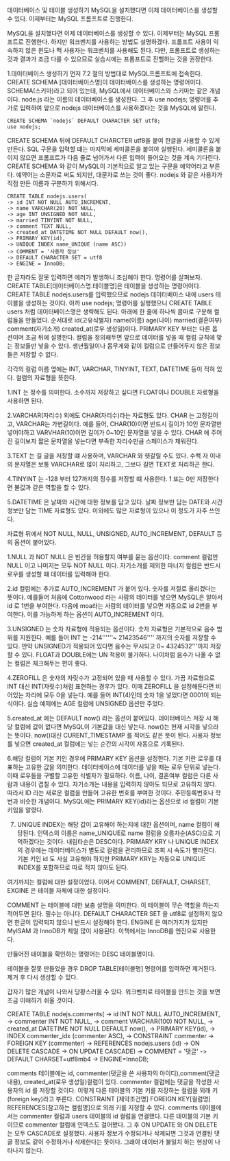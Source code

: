 데이터베이스 및 테이블 생성하기
MySQL을 설치했다면 이제 데이터베이스를 생성할 수 있다.
이제부터는 MySQL 프롬프트로 진행한다.

MySQL을 설치했다면 이제 데이터베이스를 생성할 수 있다.
이제부터는 MySQL 프롬프트로 진행한다.
하지만 워크벤치를 사용하는 방법도 설명하겠다.
프롬프트 사용이 익숙하지 않은 윈도나 맥 사용자는 워크벤치를 사용해도 된다.
다만, 프롬프트로 생성하는 것과 결과가 조금 다를 수 있으므로 실습시에는 프롬프트로 진핼하는 것을 권장한다.

1.데이터베이스 생성하기
먼저 7.2 절의 방법대로 MySQL프롬프트에 접속한다.
CREATE SCHEMA [데이터베이스명]이 데이터베이스를 생성하는 명령어이다.
SCHEMA(스키마)라고 되어 있는데, MySQL에서 데이터베이스와 스키마는 같은 개념이다.
node.js 라는 이름의 데이터베이스를 생성한다. 그 후 use nodejs; 명령어를 추가로 입력하여 앞으로 nodejs 데이터베이스를 사용하겠다는 것을
MySQL에 알린다.

    CREATE SCHEMA `nodejs` DEFAULT CHARACTER SET utf8;
    use nodejs;
CREATE SCHEMA 뒤에 DEFAULT CHARCTER utf8을 붙여 한글을 사용할 수 있게 만든다.
SQL 구문을 입력할 떄는 마지막에 세미콜론을 붙여야 실행된다.
세미콜론을 붙이지 않으면 프롬프트가 다음 줄로 넘어가서 다른 입력이 들어오는 것을 계속 기다린다.
CREATE SCHEMA 와 같이 MySQL이 기본적으로 알고 있는 구문을 예약어라고 부른다.
예약어는 소문자로 써도 되지만, 대문자로 쓰는 것이 좋다.
nodejs 와 같은 사용자가 직접 만든 이름과 구분하기 위해서다.

    CREATE TABLE nodejs.users(
    -> id INT NOT NULL AUTO_INCREMENT, 
    -> name VARCHAR(20) NOT NULL,
    -> age INT UNSIGNED NOT NULL,
    -> married TINYINT NOT NULL,
    -> comment TEXT NULL,
    -> created_at DATETIME NOT NULL DEFAULT now(),
    -> PRIMARY KEY(id),
    -> UNIQUE INDEX name_UNIQUE (name ASC))
    -> COMMENT = '사용자 정보'
    -> DEFAULT CHARACTER SET = utf8
    -> ENGINE = InnoDB;

한 글자라도 잘못 입력하면 에러가 발생하니 조심해야 한다.
명령어를 살펴보자. 
CREATE TABLE[데이터베이스명.테이블명]은 테이블을 생성하는 명령어이다.
CREATE TABLE nodejs.users를 입력했으므로 nodejs 데이터베이스 내에 users 테이블을 생성하는 것이다.
아까 use nodejs; 명령어를 실행했으니 CREATE TABLE users 처럼 데이터베이스명은 생략해도 된다.
아래에 한 줄에 하나씩 콤마로 구분해 컬럼들을 만들었다.
순서대로 id(고유식별자)
name(이름)
age(나이)
married(결혼여부)
comment(자기소개)
created_at(로우 생성일)이다.
PRIMARY KEY 부터는 다른 옵션이며 조금 뒤에 설명한다.
컬럼을 정의해두면 앞으로 데이터를 넣을 때 컬럼 규칙에 맞는 정보들만 넣을 수 있다.
생년월일이나 몸무게와 같이 컬럼으로 만들어두지 않은 정보들은 저장할 수 없다.

각각의 컬럼 이름 옆에는 INT, VARCHAR, TINYINT, TEXT, DATETIME 등이 적혀 있다.
컬럼의 자료형을 뜻한다.

1.INT 는 정수를 의미한다. 소수까지 저장하고 싶다면 FLOAT이나 DOUBLE 자료형을 사용하면 된다.

2.VARCHAR(자리수) 외에도 CHAR(자리수)라는 자료형도 있다. CHAR 는 고정길이고,
VARCHAR는 가변길이다. 예를 들어, CHAR(10)이면 반드시 길이가 10인 문자열만 넣어야하고
VARVHAR(10)이면 길이가 0~10인 문자열을 넣을 수 있다. CHAR 에 주어진 길이보자 짧은 문자열을 넣는다면 부족한 자리수만큼 스페이스가 채워진다.

3.TEXT 는 길 글을 저장할 떄 사용하며, VARCHAR 와 헷갈릴 수도 있다. 수백 자 이내의 문자열은 보통 VARCHAR로 많이 처리하고, 그보다 길면 TEXT로 처리하곤 한다.

4.TINYINT 는 -128 부터 127까지의 정수를 저장할 떄 사용한다. 1 또는 0만 저장한다면 불값과 같은 역할을 할 수 있다.

5.DATETIME 은 날짜와 시간에 대한 정보를 담고 있다. 날짜 정보만 담는 DATE와 시간 정보만 담는 TIME 자료형도 있다. 이외에도 많은 자료형이 있으나 이 정도가 자주 쓰인다.

자료형 뒤에서 NOT NULL, NULL, UNSIGNED, AUTO_INCREMENT, DEFAULT 등의 옵션이 붙어있다.

1.NULL 과  NOT NULL 은 빈칸을 허용할지 여부를 묻는 옵션이다. comment 컬럼만 NULL 이고 나머지는 모두 NOT NULL 이다. 자기소개를 제외한 마너지 컬럼은 반드시 로우를 생성할 떄 데이터를 입력해야 한다.

2.id 컬럼에는 추가로 AUTO_INCREMENT 가 붙어 있다. 숫자를 저절로 올리겠다는 뜻이다.
예를들어 처음에 Cottonwood 라는 사람의 데이터를 넣으면 MySQL은 알아서 id 로 1번을 부여한다.
다음에 moa라는 사람의 데이터를 넣으면 자동으로 id 2번을 부여한다. 이를 가능하게 하는 옵션이 AUTO_INCREMENT 이다.

3.UNSIGNED 는 숫자 자료형에 적용되는 옵션이다. 숫자 자료형은 기본적으로 음수 범위를 지원한다.
예를 들어 INT 는 -214''''''~  21423546'''' 까지의 숫자를 저장할 수 있다.
만약 UNSIGNED가 적용되어 있다면 음수는 무시되고 0~ 4324532'''까지 저장할 수 있다.
FLOAT과 DOUBLE에는 UN 적용이 불가하다. 나이처럼 음수가 나올 수 없는 컬럼은 체크해두는 편이 좋다.

4.ZEROFILL 은 숫자의 자릿수가 고정되어 있을 때 사용할 수 있다. 가끔 자료형으로 INT 대신 INT(자릿수)처럼 표현하는 경우가 있다. 이때 ZEROFILL 을 설정해둔다면 비어있는 자리에
모두 0을 넣는다. 예를 들어 INT(4)인데 숫자 1을 넣었다면 0001이 되는 식이다. 실습 예제에는 AGE 컬럼에 UNSIGNED 옵션만 주었다.

5.created_at 에는 DEFAULT now() 라는 옵션이 붙어있다. 데이터베이스 저장 시 해당 컬럼에 값이 없다면 MySQL이 기본값을 대신 넣는다.
now()는 현재 시각을 넣으라는 뜻이다. now()대신 CURENT_TIMESTAMP 를 적어도 같은 뜻이 된다. 사용자 정보를 넣으면 created_at 컬럼에는 넣는 순간의 시각이 자동으로 기록된다.

6.해당 컬럼이 기본 키인 경우에 PRIMARY KEY 옵션을 설정한다. 기본 키란 로우를 대표하는 고유한 값을 의미한다. 데이터베이스에 데이터를 넣을 때는 로우 단위로 넣는다.
이때 로우들을 구별할 고유한 식별자가 필요하다. 이름, 나이, 결혼여부 컬럼은 다른 사람과 내용이 겹칠 수 있다. 자기소개는 내용을 입력하지 않아도 되므로 고유하지 않다.
따라서 ID 라는 새로운 컬럼을 만들어 고유한 번호를 부여한 것이다. 주민등록번호나 학번과 비슷한 개념이다. MySQL에는 PRIMARY KEY(id)라는 옵션으로 id 컬럼이 기본 키임을 알렸다.

7. UNIQUE INDEX는 해당 값이 고유해야 하는지에 대한 옵션이며, name 컬럼이 해당된다.
인덱스의 이름은 name_UNIQUE로 name 컬럼을 오름차순(ASC)으로 기억하겠다는 것이다.
내림타순은 DESC이다. PRIMARY KRY 나 UNIQUE INDEX의 경우에는 데이터베이스가 별도로 컬럼을 관리하므로 조회 시 속도가 빨라진다.
기본 키인 id 도 사실 고유해야 하지만 PRIMARY KRY는 자동으로 UNIQUE INDEX를 포함하므로 따로 적지 않아도 된다.

여기까지는 컬럼에 대한 설정이었다. 이어서 COMMENT, DEFAULT, CHARSET, EXGINE 은 테이블 자체에 대한 설정이다.

COMMENT 는 테이블에 대한 보충 설명을 의미한다. 이 테이블이 무슨 역할을 하는지 적어두면 된다. 필수는 아니다.
DEFAULT CHARACTER SET 을 utf8로 설정하지 않으면 한글이 입력되지 않으니 반드시 설정해야 한다.
ENGINE 은 여러가지가 있지만 MyISAM 과 InnoDB가 제일 많이 사용된다. 이책에서는 InnoDB를 엔진으로 사용한다.

만들어진 테이블을 확인하는 명령어는 DESC 테이블명이다.

테이블을 잘못 만들었을 경우 DROP TABLE[테이블명] 명령어를 입력하면 제거된다.
제거 후 다시 생성할 수 있다.

갑자기 많은 개념이 나와서 당황스러울 수 있다.
워크벤치로 테이블을 만드는 것을 보면 조금 이애하기 쉬울 것이다.

CREATE TABLE nodejs.comments(
    -> id INT NOT NULL AUTO_INCREMENT,
    -> commenter INT NOT NULL,
    -> comment VARCHAR(100) NOT NULL,
    -> created_at DATETIME NOT NULL DEFAULT now(),
    -> PRIMARY KEY(id), 
    -> INDEX commenter_idx (commenter ASC),
    -> CONSTRAINT commenter
    -> FOREIGN KEY (commenter)
    -> REFERENCES nodejs.users (id)
    -> ON DELETE CASCADE
    -> ON UPDATE CASCADE)
    -> COMMENT = '댓글'
    -> DEFAULT CHARSET=utf8mb4
    -> ENGINE=InnoDB;

comments 테이블에는 id, commenter(댓글을 쓴 사용자의 아이디),comment(댓글 내용), created_at(로우 생성일)컬럼이 있다.
commenter 컬럼에는 댓글을 작성한 사용자의 id 를 저장할 것이다.
이렇게 다른 테이블의 기본 키를 저장하는 컬럼을 외래 키(foreign key)라고 부른다.
CONSTRAINT [제약조건명] FOREIGN KEY[컬럼명] REFERENCES[참고하는 컬럼명]으로 외래 키를 지정할 수 있다.
comments 테이블에서는 commenter 컬럼과 users 테이블의 id 컬럼을 연결했다.
다른 테이블의 기본 키이므로 commenter 컬럼에 인덱스도 걸어봤다.
그 후 ON UPDATE 와 ON DELETE는 모두 CASCADE로 설정했다.
사용자 정보가 수정되거나 삭제되면 그것과 연결된 댓글 정보도 같이 수정하거나 삭제한다는 뜻이다.
그래야 데이터가 불일치 하는 현상이 나타나지 않는다.